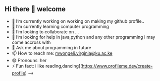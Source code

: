 ## Hi there 👋 welcome

- 🔭 I’m currently working on working on making my github profile..
- 🌱 I’m currently learning computer programming
- 👯 I’m looking to collaborate on ...
- 🤔 I’m looking for help in java,python and any other programming i may come accross with
- 💬 Ask me about programming in future
- 📫 How to reach me: mwongeli.virginia@ku.ac.ke
- 😄 Pronouns: her
- ⚡ Fun fact: i like reading,dancing](https://www.profileme.dev/create-profile)
-->
